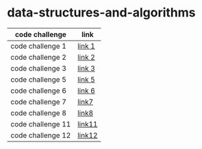 # data-structures-and-algorithms
| code challenge  |  link |
|-----|----|
|code challenge 1     |[link 1](./array-reverse/array-reverse.md)    |
|code challenge 2     |[link 2](./array-insert-shift/array-insert-shift.md)    |
|code challenge 3     |[link 3](./array-binary-search/array-binary-search.md) |
|code challenge 5     |[link 5](./linked-list/linked-list.md)|
|code challenge 6     |[link 6](./linked-list/linked-list.md)|
|code challenge 7     |[link7](./linked-list/kth.md)|
|code challenge 8     |[link8](./linked-list-zip/linked_list_zip.md)|
|code challenge 11    |[link11](./stack-queue-pseudo/stack_queue_pseudo.md)  |
|code challenge 12    |[link12](./stack-queue-animal-shelter/animal_shelter.md)|